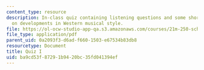 ```yaml
---
content_type: resource
description: In-class quiz containing listening questions and some short essay questions
  on developments in Western musical style.
file: https://ol-ocw-studio-app-qa.s3.amazonaws.com/courses/21m-250-schubert-to-debussy-fall-2006/ba9cd53f87291b9420bc35fd041394ef_quiz1.pdf
file_type: application/pdf
parent_uid: 0a2093f3-d6ad-f660-1503-e67534b83db8
resourcetype: Document
title: Quiz I
uid: ba9cd53f-8729-1b94-20bc-35fd041394ef
---
```

